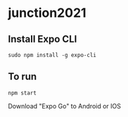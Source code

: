 # junction2021

## Install Expo CLI
```
sudo npm install -g expo-cli
```

## To run
```
npm start 
```

Download "Expo Go" to Android or IOS
